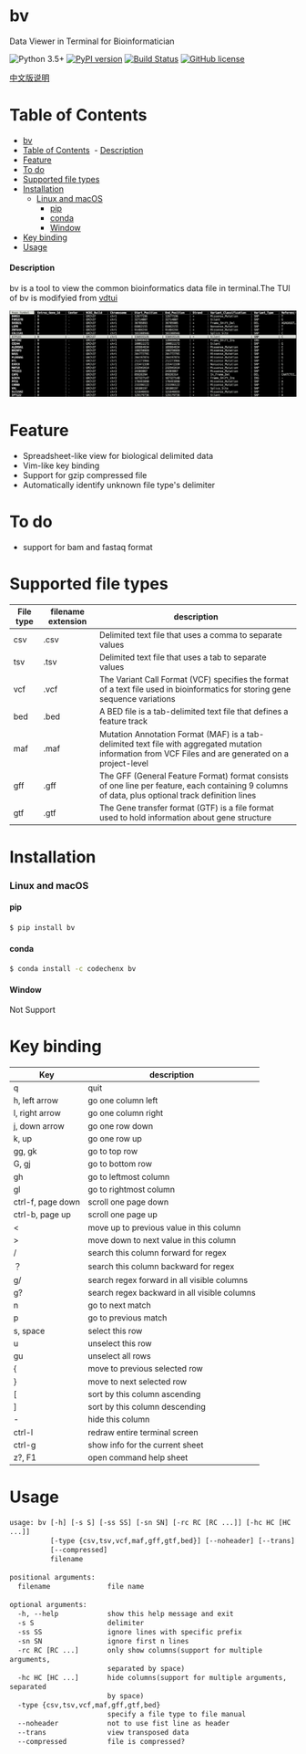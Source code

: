 # bv
Data Viewer in Terminal for Bioinformatician

![Python 3.5+](https://img.shields.io/badge/python-3.5+-blue.svg)
[![PyPI version](https://badge.fury.io/py/bv.svg)](https://badge.fury.io/py/bv)
[![Build Status](https://travis-ci.org/codechenx/bv.svg?branch=master)](https://travis-ci.org/codechenx/bv)
[![GitHub license](https://img.shields.io/github/license/codechenx/tv.svg)](https://github.com/codechenx/bv/blob/master/LICENSE)

[中文版说明](README_CN.md)
# Table of Contents

- [bv](#bv)
- [Table of Contents](#table-of-contents)
  ​    - [Description](#description)
- [Feature](#feature)
- [To do](#to-do)
- [Supported file types](#supported-file-types)
- [Installation](#installation)
    - [Linux and macOS](#linux-and-macos)
      - [pip](#pip)
      - [conda](#conda)
      - [Window](#window)
- [Key binding](#key-binding)
- [Usage](#usage)

#### Description

bv is a tool to view the common bioinformatics data file in terminal.The TUI of bv is modifyied from [vdtui](https://github.com/saulpw/visidata/blob/stable/visidata/vdtui.py)

 ![Screenshot](screenshots/example.png)


# Feature

- Spreadsheet-like view for biological delimited data
- Vim-like key binding 
- Support for gzip compressed file
- Automatically identify unknown file type's delimiter


# To do

- support for bam and fastaq format


# Supported file types

| File type | filename extension | description                                                  |
| --------- | ------------------ | ------------------------------------------------------------ |
| csv       | .csv               | Delimited text file that uses a comma to separate values     |
| tsv       | .tsv               | Delimited text file that uses a tab to separate values       |
| vcf       | .vcf               | The Variant Call Format (VCF) specifies the format of a text file used in bioinformatics for storing gene sequence variations |
| bed       | .bed               | A BED file  is a tab-delimited text file that defines a feature track |
| maf       | .maf               | Mutation Annotation Format (MAF) is a tab-delimited text file with aggregated mutation information from VCF Files and are generated on a project-level |
| gff       | .gff               | The GFF (General Feature Format) format consists of one line per feature, each containing 9 columns of data, plus optional track definition lines |
| gtf       | .gtf               | The Gene transfer format (GTF) is a file format used to hold information about gene structure |



# Installation
### Linux and macOS

#### pip
```bash
$ pip install bv
```

#### conda
```bash
$ conda install -c codechenx bv 
```


#### Window

Not Support


# Key binding
| Key               | description                                                 |
| ----------------- | ----------------------------------------------------------- |
| q                 | quit                                                        |
| h, left arrow     | go one column left                           |
| l, right arrow    | go one column right                          |
| j, down arrow     | go one row down                               |
| k, up             | go one row up                                |
| gg, gk         | go to top row                                |
| G, gj          | go to bottom row                          |
| gh | go to leftmost column |
| gl | go to rightmost column |
| ctrl-f, page down | scroll one page down                   |
| ctrl-b, page up | scroll one page up                       |
| < | move up to previous value in this column |
| > | move down to next value in this column |
| /                 | search this column forward for regex            |
| ？ | search this column backward for regex |
| g/ | search regex forward in all visible columns |
| g? | search regex backward in all visible columns |
| n                 | go to next match |
| p                 | go to previous match |
| s, space          | select this row                        |
| u                 | unselect this row             |
| gu | unselect all rows |
| { | move to previous selected row |
| } | move to next selected row |
| [ | sort by this column ascending |
| ] | sort by this column descending |
| - | hide this column |
| ctrl-l | redraw entire terminal screen |
| ctrl-g | show info for the current sheet |
| z?, F1 | open command help sheet |

# Usage

```console
usage: bv [-h] [-s S] [-ss SS] [-sn SN] [-rc RC [RC ...]] [-hc HC [HC ...]]
          [-type {csv,tsv,vcf,maf,gff,gtf,bed}] [--noheader] [--trans]
          [--compressed]
          filename

positional arguments:
  filename              file name

optional arguments:
  -h, --help            show this help message and exit
  -s S                  delimiter
  -ss SS                ignore lines with specific prefix
  -sn SN                ignore first n lines
  -rc RC [RC ...]       only show columns(support for multiple arguments,
                        separated by space)
  -hc HC [HC ...]       hide columns(support for multiple arguments, separated
                        by space)
  -type {csv,tsv,vcf,maf,gff,gtf,bed}
                        specify a file type to file manual
  --noheader            not to use fist line as header
  --trans               view transposed data
  --compressed          file is compressed?
```